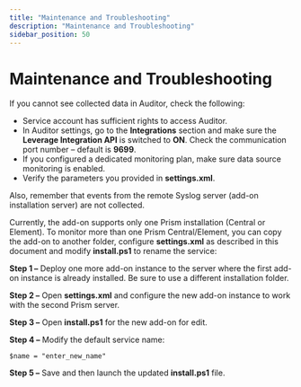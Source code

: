 ```yaml
---
title: "Maintenance and Troubleshooting"
description: "Maintenance and Troubleshooting"
sidebar_position: 50
---
```


# Maintenance and Troubleshooting

If you cannot see collected data in Auditor, check the following:

- Service account has sufficient rights to access Auditor.
- In Auditor settings, go to the **Integrations** section and make sure the **Leverage Integration
  API** is switched to **ON**. Check the communication port number – default is **9699**.
- If you configured a dedicated monitoring plan, make sure data source monitoring is enabled.
- Verify the parameters you provided in **settings.xml**.

Also, remember that events from the remote Syslog server (add-on installation server) are not
collected.

Currently, the add-on supports only one Prism installation (Central or Element). To monitor more
than one Prism Central/Element, you can copy the add-on to another folder, configure
**settings.xml** as described in this document and modify **install.ps1** to rename the service:

**Step 1 –** Deploy one more add-on instance to the server where the first add-on instance is
already installed. Be sure to use a different installation folder.

**Step 2 –** Open **settings.xml** and configure the new add-on instance to work with the second
Prism server.

**Step 3 –** Open **install.ps1** for the new add-on for edit.

**Step 4 –** Modify the default service name:

`$name = "enter_new_name"`

**Step 5 –** Save and then launch the updated **install.ps1** file.
